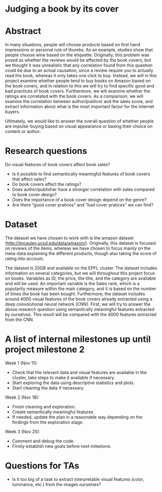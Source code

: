 # Judging a book by its cover

# Abstract
In many situations, people will choose products based on first hand impressions or personal rule of thumbs. As an example, studies show that people choose wine based on the etiquette. Originally, this problem was posed as whether the reviews would be affected by the book covers, but we thought it was unrealistic that any correlation found from this question could be due to an actual causation, since a review require you to actually read the book, whereas it only takes one click to buy. 
Instead, we will in this project examine whether people tend to buy books on Amazon based on the book covers, and in relation to this we will try to find specific good and bad practices of book covers. Furthermore, we will examine whether the ratings are correlated with the book covers. 
As a comparison, we will examine the correlation between author/publicor and the sales score, and extract information about what is the most important factor for the internet buyers. 

Ultimately, we would like to answer the overall question of whether people are impulse-buying based on visual appearance or basing their choice on content or author.

# Research questions
Do visual features of book covers affect book sales?

- Is it possible to find semantically meaningful features of book covers that affect sales? 
- Do book covers affect the ratings?
- Does author/publisher have a stronger correlation with sales compared to book cover design?	
- Does the importance of a book cover design depend on the genre?
- Are there “good cover pratices” and “bad cover pratices” we can find? 

# Dataset
The dataset we have chosen to work with is the amazon dataset (http://jmcauley.ucsd.edu/data/amazon/). Originally, this dataset is focused on reviews of the items, whereas we have chosen to focus mainly on the meta-data explaining the different products, though also taking the score of rating into account. 

The dataset is 20GB and available on the EPFL cluster. The dataset includes information on several categories, but we will throughout this project focus on books. Variables as ID, the price, the title, and the category are available and will be used. An important variable is the Sales rank, which is a popularity measure within the main category, and it is based on the number of times the book has been bought. Furthermore, the dataset includes around 4000 visual features of the book covers already extracted using a deep convolutional neural network (CNN). First, we will try to answer the above research question using semantically meaningful features extracted by ourselves. This result will be compared with the 4000 features extracted from the CNN.


# A list of internal milestones up until project milestone 2
Week 1 (Nov 11): 
- Check that the relevant data and visual features are available in the cluster, take steps to make it available if necessary.
- Start exploring the data using descriptive statistics and plots.
- Start cleaning the data if necessary.

Week 2 (Nov 18): 
- Finish cleaning and exploration.
- Create semantically meaningful features.
- If needed, update the plan in a reasonable way depending on the findings from the exploration stage.

Week 3 (Nov 25): 
- Comment and debug the code.
- Firmly establish new goals before next milestone. 

# Questions for TAs
- Is it too big of a task to extract interpretable visual features (color, luminance, etc.) from the images ourselves?
